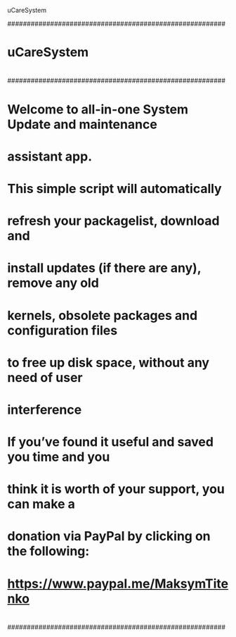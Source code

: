 uCareSystem

########################################################
#                                                      #
#                      uCareSystem                     #
#                                                      #
########################################################
#                                                      #
# Welcome to all-in-one System Update and maintenance  #
# assistant app.                                       #
#                                                      #
#                                                      #
# This simple script will automatically                #
# refresh your packagelist, download and               #
# install updates (if there are any), remove any old   #
# kernels, obsolete packages and configuration files   #
# to free up disk space, without any need of user      #
# interference                                         # 
#                                                      #
# If you’ve found it useful and saved you time and you #
# think it is worth of your support, you can make a    #
# donation via PayPal by clicking on the following:    #
#                                                      #
#         https://www.paypal.me/MaksymTitenko          #
#                                                      #	
########################################################
